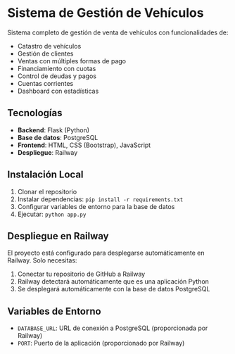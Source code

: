 # Sistema de Gestión de Vehículos

Sistema completo de gestión de venta de vehículos con funcionalidades de:

- Catastro de vehículos
- Gestión de clientes
- Ventas con múltiples formas de pago
- Financiamiento con cuotas
- Control de deudas y pagos
- Cuentas corrientes
- Dashboard con estadísticas

## Tecnologías

- **Backend**: Flask (Python)
- **Base de datos**: PostgreSQL
- **Frontend**: HTML, CSS (Bootstrap), JavaScript
- **Despliegue**: Railway

## Instalación Local

1. Clonar el repositorio
2. Instalar dependencias: `pip install -r requirements.txt`
3. Configurar variables de entorno para la base de datos
4. Ejecutar: `python app.py`

## Despliegue en Railway

El proyecto está configurado para desplegarse automáticamente en Railway. Solo necesitas:

1. Conectar tu repositorio de GitHub a Railway
2. Railway detectará automáticamente que es una aplicación Python
3. Se desplegará automáticamente con la base de datos PostgreSQL

## Variables de Entorno

- `DATABASE_URL`: URL de conexión a PostgreSQL (proporcionada por Railway)
- `PORT`: Puerto de la aplicación (proporcionado por Railway)
